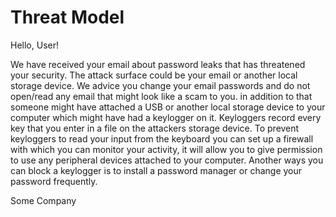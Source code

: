 # Threat Model

Hello, User!

We have received your email about password leaks that has threatened your security. The attack surface could be your email or another local storage device. We advice you change your email passwords and do not open/read any email that might look like a scam to you. in addition to that someone might have attached a USB or another local storage device to your computer which might have had a keylogger on it. Keyloggers record every key that you enter in a file on the attackers storage device. To prevent keyloggers to read your input from the keyboard you can set up a firewall with which you can monitor your activity, it will allow you to give permission to use any peripheral devices attached to your computer. Another ways you can block a keylogger is to install a password manager or change your password frequently.

Some Company